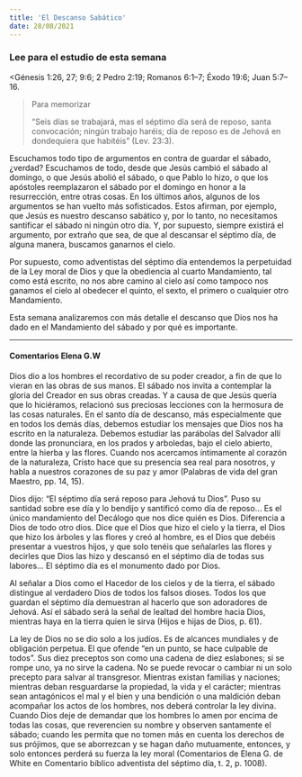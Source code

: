 ```yaml
---
title: 'El Descanso Sabático'
date: 28/08/2021
---
```


### Lee para el estudio de esta semana
<Génesis 1:26, 27; 9:6; 2 Pedro 2:19; Romanos 6:1–7; Éxodo 19:6; Juan 5:7–16.

> <p>Para memorizar</p>
> “Seis días se trabajará, mas el séptimo día será de reposo, santa convocación; ningún trabajo haréis; día de reposo es de Jehová en dondequiera que habitéis” (Lev. 23:3).

Escuchamos todo tipo de argumentos en contra de guardar el sábado, ¿verdad? Escuchamos de todo, desde que Jesús cambió el sábado al domingo, o que Jesús abolió el sábado, o que Pablo lo hizo, o que los apóstoles reemplazaron el sábado por el domingo en honor a la resurrección, entre otras cosas. En los últimos años, algunos de los argumentos se han vuelto más sofisticados. Estos afirman, por ejemplo, que Jesús es nuestro descanso sabático y, por lo tanto, no necesitamos santificar el sábado ni ningún otro día. Y, por supuesto, siempre existirá el argumento, por extraño que sea, de que al descansar el séptimo día, de alguna manera, buscamos ganarnos el cielo.

Por supuesto, como adventistas del séptimo día entendemos la perpetuidad de la Ley moral de Dios y que la obediencia al cuarto Mandamiento, tal como está escrito, no nos abre camino al cielo así como tampoco nos ganamos el cielo al obedecer el quinto, el sexto, el primero o cualquier otro Mandamiento.

Esta semana analizaremos con más detalle el descanso que Dios nos ha dado en el Mandamiento del sábado y por qué es importante.

---

#### Comentarios Elena G.W

Dios dio a los hombres el recordativo de su poder creador, a fin de que lo vieran en las obras de sus manos. El sábado nos invita a contemplar la gloria del Creador en sus obras creadas. Y a causa de que Jesús quería que lo hiciéramos, relacionó sus preciosas lecciones con la hermosura de las cosas naturales. En el santo día de descanso, más especialmente que en todos los demás días, debemos estudiar los mensajes que Dios nos ha escrito en la naturaleza. Debemos estudiar las parábolas del Salvador allí donde las pronunciara, en los prados y arboledas, bajo el cielo abierto, entre la hierba y las flores. Cuando nos acercamos íntimamente al corazón de la naturaleza, Cristo hace que su presencia sea real para nosotros, y habla a nuestros corazones de su paz y amor (Palabras de vida del gran Maestro, pp. 14, 15).

Dios dijo: “El séptimo día será reposo para Jehová tu Dios”. Puso su santidad sobre ese día y lo bendijo y santificó como día de reposo… Es el único mandamiento del Decálogo que nos dice quién es Dios. Diferencia a Dios de todo otro dios. Dice que el Dios que hizo el cielo y la tierra, el Dios que hizo los árboles y las flores y creó al hombre, es el Dios que debéis presentar a vuestros hijos, y que solo tenéis que señalarles las flores y decirles que Dios las hizo y descansó en el séptimo día de todas sus labores… El séptimo día es el monumento dado por Dios.

Al señalar a Dios como el Hacedor de los cielos y de la tierra, el sábado distingue al verdadero Dios de todos los falsos dioses. Todos los que guardan el séptimo día demuestran al hacerlo que son adoradores de Jehová. Así el sábado será la señal de lealtad del hombre hacia Dios, mientras haya en la tierra quien le sirva (Hijos e hijas de Dios, p. 61).

La ley de Dios no se dio solo a los judíos. Es de alcances mundiales y de obligación perpetua. El que ofende “en un punto, se hace culpable de todos”. Sus diez preceptos son como una cadena de diez eslabones; si se rompe uno, ya no sirve la cadena. No se puede revocar o cambiar ni un solo precepto para salvar al transgresor. Mientras existan familias y naciones; mientras deban resguardarse la propiedad, la vida y el carácter; mientras sean antagónicos el mal y el bien y una bendición o una maldición deban acompañar los actos de los hombres, nos deberá controlar la ley divina. Cuando Dios deje de demandar que los hombres lo amen por encima de todas las cosas, que reverencien su nombre y observen santamente el sábado; cuando les permita que no tomen más en cuenta los derechos de sus prójimos, que se aborrezcan y se hagan daño mutuamente, entonces, y solo entonces perderá su fuerza la ley moral (Comentarios de Elena G. de White en Comentario bíblico adventista del séptimo día, t. 2, p. 1008).